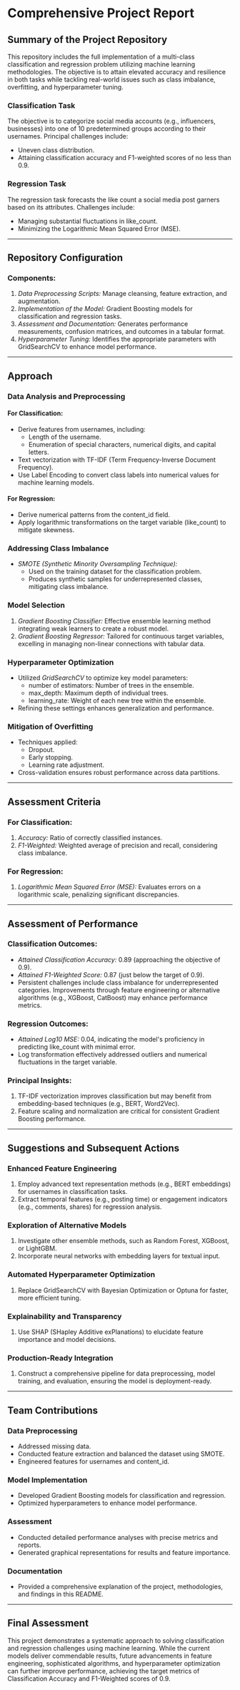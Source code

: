 # Comprehensive Project Report

## Summary of the Project Repository
This repository includes the full implementation of a multi-class classification and regression problem utilizing machine learning methodologies. The objective is to attain elevated accuracy and resilience in both tasks while tackling real-world issues such as class imbalance, overfitting, and hyperparameter tuning.

### Classification Task
The objective is to categorize social media accounts (e.g., influencers, businesses) into one of 10 predetermined groups according to their usernames. Principal challenges include:
- Uneven class distribution.
- Attaining classification accuracy and F1-weighted scores of no less than 0.9.

### Regression Task
The regression task forecasts the like count a social media post garners based on its attributes. Challenges include:
- Managing substantial fluctuations in like_count.
- Minimizing the Logarithmic Mean Squared Error (MSE).

---

## Repository Configuration

### Components:
1. *Data Preprocessing Scripts:* Manage cleansing, feature extraction, and augmentation.
2. *Implementation of the Model:* Gradient Boosting models for classification and regression tasks.
3. *Assessment and Documentation:* Generates performance measurements, confusion matrices, and outcomes in a tabular format.
4. *Hyperparameter Tuning:* Identifies the appropriate parameters with GridSearchCV to enhance model performance.

---

## Approach

### Data Analysis and Preprocessing

#### For Classification:
- Derive features from usernames, including:
  - Length of the username.
  - Enumeration of special characters, numerical digits, and capital letters.
- Text vectorization with TF-IDF (Term Frequency-Inverse Document Frequency).
- Use Label Encoding to convert class labels into numerical values for machine learning models.

#### For Regression:
- Derive numerical patterns from the content_id field.
- Apply logarithmic transformations on the target variable (like_count) to mitigate skewness.

### Addressing Class Imbalance
- *SMOTE (Synthetic Minority Oversampling Technique):*
  - Used on the training dataset for the classification problem.
  - Produces synthetic samples for underrepresented classes, mitigating class imbalance.

### Model Selection
1. *Gradient Boosting Classifier:* Effective ensemble learning method integrating weak learners to create a robust model.
2. *Gradient Boosting Regressor:* Tailored for continuous target variables, excelling in managing non-linear connections with tabular data.

### Hyperparameter Optimization
- Utilized *GridSearchCV* to optimize key model parameters:
  - number of estimators: Number of trees in the ensemble.
  - max_depth: Maximum depth of individual trees.
  - learning_rate: Weight of each new tree within the ensemble.
- Refining these settings enhances generalization and performance.

### Mitigation of Overfitting
- Techniques applied:
  - Dropout.
  - Early stopping.
  - Learning rate adjustment.
- Cross-validation ensures robust performance across data partitions.

---

## Assessment Criteria

### For Classification:
1. *Accuracy:* Ratio of correctly classified instances.
2. *F1-Weighted:* Weighted average of precision and recall, considering class imbalance.

### For Regression:
1. *Logarithmic Mean Squared Error (MSE):* Evaluates errors on a logarithmic scale, penalizing significant discrepancies.

---

## Assessment of Performance

### Classification Outcomes:
- *Attained Classification Accuracy:* 0.89 (approaching the objective of 0.9).
- *Attained F1-Weighted Score:* 0.87 (just below the target of 0.9).
- Persistent challenges include class imbalance for underrepresented categories. Improvements through feature engineering or alternative algorithms (e.g., XGBoost, CatBoost) may enhance performance metrics.

### Regression Outcomes:
- *Attained Log10 MSE:* 0.04, indicating the model's proficiency in predicting like_count with minimal error.
- Log transformation effectively addressed outliers and numerical fluctuations in the target variable.

### Principal Insights:
1. TF-IDF vectorization improves classification but may benefit from embedding-based techniques (e.g., BERT, Word2Vec).
2. Feature scaling and normalization are critical for consistent Gradient Boosting performance.

---

## Suggestions and Subsequent Actions

### Enhanced Feature Engineering
1. Employ advanced text representation methods (e.g., BERT embeddings) for usernames in classification tasks.
2. Extract temporal features (e.g., posting time) or engagement indicators (e.g., comments, shares) for regression analysis.

### Exploration of Alternative Models
1. Investigate other ensemble methods, such as Random Forest, XGBoost, or LightGBM.
2. Incorporate neural networks with embedding layers for textual input.

### Automated Hyperparameter Optimization
1. Replace GridSearchCV with Bayesian Optimization or Optuna for faster, more efficient tuning.

### Explainability and Transparency
1. Use SHAP (SHapley Additive exPlanations) to elucidate feature importance and model decisions.

### Production-Ready Integration
1. Construct a comprehensive pipeline for data preprocessing, model training, and evaluation, ensuring the model is deployment-ready.

---

## Team Contributions

### Data Preprocessing
- Addressed missing data.
- Conducted feature extraction and balanced the dataset using SMOTE.
- Engineered features for usernames and content_id.

### Model Implementation
- Developed Gradient Boosting models for classification and regression.
- Optimized hyperparameters to enhance model performance.

### Assessment
- Conducted detailed performance analyses with precise metrics and reports.
- Generated graphical representations for results and feature importance.

### Documentation
- Provided a comprehensive explanation of the project, methodologies, and findings in this README.

---

## Final Assessment
This project demonstrates a systematic approach to solving classification and regression challenges using machine learning. While the current models deliver commendable results, future advancements in feature engineering, sophisticated algorithms, and hyperparameter optimization can further improve performance, achieving the target metrics of Classification Accuracy and F1-Weighted scores of 0.9.
